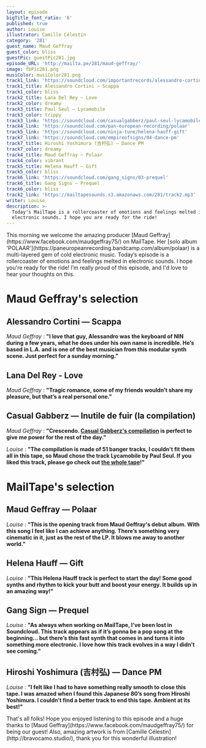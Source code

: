 ```yaml
---
layout: episode
bigTitle_font_ratio: '6'
published: true
author: Louise
illustrator: Camille Célestin
category: '281'
guest_name: Maud Geffray
guest_color: bliss
guestPic: guestPic281.jpg
episode_URL: 'http://mailta.pe/281/maud-geffray/'
image: fbPic281.png
musiColor: musiColor281.png
track1_link: 'https://soundcloud.com/importantrecords/alessandro-cortini-scappa-from-forse-3-2xlp-pre-orders-available-now'
track1_title: Alessandro Cortini — Scappa
track1_color: bliss
track2_title: Lana Del Rey — Love
track2_color: dreamy
track3_title: Paul Seul — Lycamobile
track3_color: trippy
track3_link: 'https://soundcloud.com/casualgabberz/paul-seul-lycamobile'
track4_link: 'https://soundcloud.com/pan-european-recording/polaar'
track5_link: 'https://soundcloud.com/ninja-tune/helena-hauff-gift'
track7_link: 'https://soundcloud.com/empireofsigns/04-dance-pm'
track7_title: Hiroshi Yoshimura (吉村弘) — Dance PM
track7_color: dreamy
track4_title: Maud Geffray — Polaar
track4_color: vibrant
track5_title: Helena Hauff — Gift
track5_color: bliss
track6_link: 'https://soundcloud.com/gang_signs/03-prequel'
track6_title: Gang Signs — Prequel
track6_color: bliss
track2_link: 'https://mailtapesounds.s3.amazonaws.com/281/track2.mp3'
writer: Louise
description: >-
  Today's MailTape is a rollercoaster of emotions and feelings melted in
  electronic sounds. I hope you are ready for the ride!
---
```

<p id="introduction">This morning we welcome the amazing producer [Maud Geffray](https://www.facebook.com/maudgeffray75/) on MailTape. Her [solo album 'POLAAR'](https://paneuropeanrecording.bandcamp.com/album/polaar) is a multi-layered gem of cold electronic music. Today’s episode is a rollercoaster of emotions and feelings melted in electronic sounds. I hope you're ready for the ride! I’m really proud of this episode, and I'd love to hear your thoughts on this.</p>

# Maud Geffray's selection

## Alessandro Cortini — Scappa
_Maud Geffray_ : **"**I love that guy, Alessandro was the keyboard of NIN during a few years, what he does under his own name is incredible. He’s based in L.A. and is one of the best musician from this modular synth scene. Just perfect for a sunday morning.**"**

## Lana Del Rey - Love
_Maud Geffray_ : **"**Tragic romance, some of my friends wouldn’t share my pleasure, but that’s a real personal one.**"**

## Casual Gabberz — Inutile de fuir (la compilation)
_Maud Geffray_ : **"**Crescendo. [Casual Gabberz's compilation](https://soundcloud.com/casualgabberz/sets/inutile-de-fuir-casual-gabberz-va) is perfect to give me power for the rest of the day.**"**

_Louise_ :  **"**The compilation is made of 51 banger tracks, I couldn't fit them all in this tape, so Maud chose the track **Lycamobile by Paul Seul**. If you liked this track, please go check out [the whole tape](https://soundcloud.com/casualgabberz/sets/inutile-de-fuir-casual-gabberz-va)!**"**

# MailTape's selection

## Maud Geffray — Polaar
_Louise_ : **"**This is the opening track from Maud Geffray's debut album. With this song I feel like I can achieve anything. There’s something very cinematic in it, just as the rest of the LP. It blows me away to another world.**"**

## Helena Hauff — Gift
_Louise_ : **"**This Helena Hauff track is perfect to start the day! Some good synths and rhythm to kick your butt and boost your energy. It builds up in an amazing way!**"**

## Gang Sign — Prequel
_Louise_ : **"**As always when working on MailTape, I’ve been lost in Soundcloud. This track appears as if it’s gonna be a pop song at the beginning… but there’s this fast synth that comes in and turns it into something more electronic. I love how this track evolves in a way I didn’t see coming.**"**

## Hiroshi Yoshimura (吉村弘) — Dance PM
_Louise_ : **"**I felt like I had to have something really smooth to close this tape. I was amazed when I found this Japanese 80’s song from Hiroshi Yoshimura. I couldn’t find a better track to end this tape. Ambient at its best!**"**

<p id="outroduction">That's all folks! Hope you enjoyed listening to this episode and a huge thanks to [Maud Geffray](https://www.facebook.com/maudgeffray75/) for being our guest! Also, amazing artwork is from [Camille Célestin](http://bravocamo.studio/), thank you for this wonderful illustration!</p>
